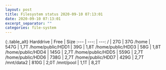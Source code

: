 ```yaml
---
layout: post
title: Filesystem status 2020-09-10 07:13:01
date: 2020-09-10 07:13:01
excerpt_separator: ""
categories: file-system
---
```

{:.table_alt}
Harddrive | Free | Size
:--- | ---: | ---:
/ | 27G | 37G
/home | 547G | 1,7T
/home/public/HDD1 | 39G | 1,8T
/home/public/HDD3 | 58G | 1,8T
/home/public/HDD4 | 145G | 2,7T
/home/public/HDD5 | 559G | 2,7T
/home/public/HDD6 | 738G | 2,7T
/home/public/HDD7 | 429G | 2,7T
/mnt/data2 | 810G | 2,0T
/mnt/pool | 1,1T | 8,2T
